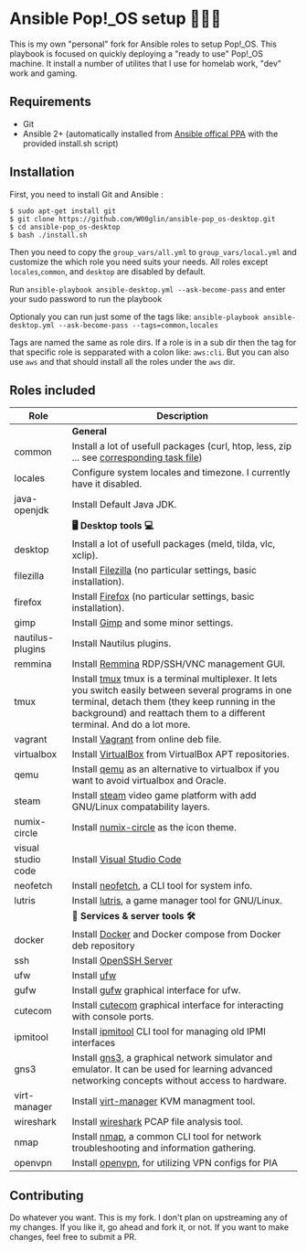 # Ansible Pop!_OS setup 🧑🏼‍💻
This is my own "personal" fork for Ansible roles to setup Pop!_OS. This playbook is focused on quickly deploying a "ready to use" Pop!_OS machine. It install a number of utilites that I use for homelab work, "dev" work and gaming.


## Requirements
- Git
- Ansible 2+ (automatically installed from [Ansible offical PPA](https://launchpad.net/~ansible/+archive/ubuntu/ansible) with the provided install.sh script)


## Installation
First, you need to install Git and Ansible :
```
$ sudo apt-get install git
$ git clone https://github.com/W00glin/ansible-pop_os-desktop.git
$ cd ansible-pop_os-desktop
$ bash ./install.sh
```

Then you need to copy the `group_vars/all.yml` to `group_vars/local.yml` and customize the which role you need suits your needs. All roles except `locales`,`common`, and `desktop` are disabled by default.

Run `ansible-playbook ansible-desktop.yml --ask-become-pass` and enter your sudo password to run the playbook

Optionaly you can run just some of the tags like:
`ansible-playbook ansible-desktop.yml --ask-become-pass --tags=common,locales`

Tags are named the same as role dirs. If a role is in a sub dir then the tag for that specific role is sepparated with a colon like: `aws:cli`. But you can also use `aws` and that should install all the roles under the `aws` dir.

## Roles included

| Role                     | Description|
| ------------------------ | ------------------------------------------------------------------------------------------------------------------------------------------------------------------------------------------------------------------------------------------------------------------------------------------------------------------------------------- |
|                         |**General**|
| common                  | Install a lot of usefull packages (curl, htop, less, zip ... see [corresponding task file](https://github.com/sys0dm1n/ansible-ubuntu-desktop/blob/master/roles/common/tasks/main.yml)) |
| locales                 | Configure system locales and timezone. I currently have it disabled. |
| java-openjdk            | Install Default Java JDK.|
|                         | **🖥️ Desktop tools 💻** |
| desktop                 | Install a lot of usefull packages (meld, tilda, vlc, xclip). |
| filezilla               | Install [Filezilla](https://filezilla-project.org/) (no particular settings, basic installation). | 
| firefox                 | Install [Firefox](https://www.mozilla.org/firefox/) (no particular settings, basic installation). | 
| gimp                    | Install [Gimp](https://www.gimp.org/) and some minor settings. |
| nautilus-plugins        | Install Nautilus plugins.|
| remmina                 | Install [Remmina](http://www.remmina.org/) RDP/SSH/VNC management GUI. |
| tmux                    | Install [tmux](https://github.com/tmux/tmux/wiki) tmux is a terminal multiplexer. It lets you switch easily between several programs in one terminal, detach them (they keep running in the background) and reattach them to a different terminal. And do a lot more. |
| vagrant                 | Install [Vagrant](https://www.vagrantup.com/) from online deb file. |
| virtualbox              | Install [VirtualBox](https://www.virtualbox.org/) from VirtualBox APT repositories. |
| qemu                    | Install [qemu](https://www.qemu.org/) as an alternative to virtualbox if you want to avoid virtualbox and Oracle.| 
| steam                   | Install [steam](https://store.steampowered.com/) video game platform with add GNU/Linux compatability layers.|
| numix-circle            | Install [numix-circle](https://github.com/numixproject/numix-icon-theme-circle) as the icon theme. |
| visual studio code      | Install [Visual Studio Code](https://code.visualstudio.com/) |
| neofetch                | Install [neofetch](https://github.com/dylanaraps/neofetch), a CLI tool for system info.|
| lutris                  | Install [lutris](https://lutris.net/), a game manager tool for GNU/Linux.|
|                         | **📡 Services & server tools 🛠️** |
| docker                  | Install [Docker](https://www.docker.com/) and Docker compose from Docker deb repository|
| ssh                     | Install [OpenSSH Server](http://www.openssh.com/)      | 
| ufw                     | Install [ufw](https://help.ubuntu.com/community/UFW) |
| gufw                    | Install [gufw](https://help.ubuntu.com/community/Gufw) graphical interface for ufw.|
| cutecom                 | Install [cutecom](https://help.ubuntu.com/community/Cutecom) graphical interface for interacting with console ports.|
| ipmitool                | Install [ipmitool](https://help.ubuntu.com/community/IPMI) CLI tool for managing old IPMI interfaces |
| gns3                    | Install [gns3](https://www.gns3.com/), a graphical network simulator and emulator. It can be used for learning advanced networking concepts without access to hardware. |
| virt-manager            | Install [virt-manager](https://virt-manager.org/) KVM managment tool.|
| wireshark               | Install [wireshark](https://www.wireshark.org/) PCAP file analysis tool.|
| nmap                    | Install [nmap](https://nmap.org/), a common CLI tool for network troubleshooting and information gathering.|
| openvpn                 | Install [openvpn](https://help.ubuntu.com/community/OpenVPN), for utilizing VPN configs for PIA|

## Contributing
Do whatever you want. This is my fork. I don't plan on upstreaming any of my changes. If you like it, go ahead and fork it, or not. If you want to make changes, feel free to submit a PR.